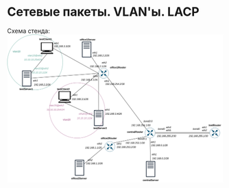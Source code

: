 # Сетевые пакеты. VLAN'ы. LACP 

Схема стенда:
![alt-текст](https://github.com/awesomenmi/vlans/blob/master/Untitled%20Diagram%20(4).png)
